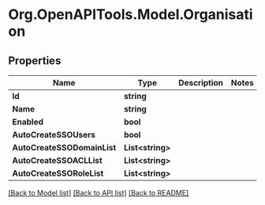# Org.OpenAPITools.Model.Organisation

## Properties

Name | Type | Description | Notes
------------ | ------------- | ------------- | -------------
**Id** | **string** |  | 
**Name** | **string** |  | 
**Enabled** | **bool** |  | 
**AutoCreateSSOUsers** | **bool** |  | 
**AutoCreateSSODomainList** | **List&lt;string&gt;** |  | 
**AutoCreateSSOACLList** | **List&lt;string&gt;** |  | 
**AutoCreateSSORoleList** | **List&lt;string&gt;** |  | 

[[Back to Model list]](../README.md#documentation-for-models) [[Back to API list]](../README.md#documentation-for-api-endpoints) [[Back to README]](../README.md)

